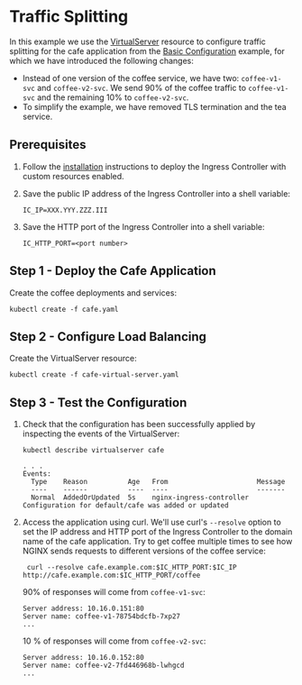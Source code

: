 # Traffic Splitting

In this example we use the
[VirtualServer](https://docs.nginx.com/nginx-ingress-controller/configuration/virtualserver-and-virtualserverroute-resources/)
resource to configure traffic splitting for the cafe application from the [Basic Configuration](../basic-configuration/)
example, for which we have introduced the following changes:

- Instead of one version of the coffee service, we have two: `coffee-v1-svc` and `coffee-v2-svc`. We send 90% of the
  coffee traffic to `coffee-v1-svc` and the remaining 10% to `coffee-v2-svc`.
- To simplify the example, we have removed TLS termination and the tea service.

## Prerequisites

1. Follow the [installation](https://docs.nginx.com/nginx-ingress-controller/installation/installation-with-manifests/)
   instructions to deploy the Ingress Controller with custom resources enabled.
1. Save the public IP address of the Ingress Controller into a shell variable:

    ```console
    IC_IP=XXX.YYY.ZZZ.III
    ```

1. Save the HTTP port of the Ingress Controller into a shell variable:

    ```console
    IC_HTTP_PORT=<port number>
    ```

## Step 1 - Deploy the Cafe Application

Create the coffee deployments and services:

```console
kubectl create -f cafe.yaml
```

## Step 2 - Configure Load Balancing

Create the VirtualServer resource:

```console
kubectl create -f cafe-virtual-server.yaml
```

## Step 3 - Test the Configuration

1. Check that the configuration has been successfully applied by inspecting the events of the VirtualServer:

    ```console
    kubectl describe virtualserver cafe
    ```

    ```text
    . . .
    Events:
      Type    Reason          Age   From                      Message
      ----    ------          ----  ----                      -------
      Normal  AddedOrUpdated  5s    nginx-ingress-controller  Configuration for default/cafe was added or updated
    ```

1. Access the application using curl. We'll use curl's `--resolve` option to set the IP address and HTTP port of the
   Ingress Controller to the domain name of the cafe application. Try to get coffee multiple times to see how NGINX
   sends requests to different versions of the coffee service:

    ```console
     curl --resolve cafe.example.com:$IC_HTTP_PORT:$IC_IP http://cafe.example.com:$IC_HTTP_PORT/coffee
    ```

    90% of responses will come from `coffee-v1-svc`:

    ```text
    Server address: 10.16.0.151:80
    Server name: coffee-v1-78754bdcfb-7xp27
    ...
    ```

    10 % of responses will come from `coffee-v2-svc`:

    ```text
    Server address: 10.16.0.152:80
    Server name: coffee-v2-7fd446968b-lwhgcd
    ...
